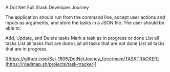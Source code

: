 A Dot Net Full Staxk Developer Journey

The application should run from the command line, accept user actions and inputs as arguments, and store the tasks in a JSON file. The user should be able to:

Add, Update, and Delete tasks
Mark a task as in progress or done
List all tasks
List all tasks that are done
List all tasks that are not done
List all tasks that are in progress

[[https://github.com/Sai-1606/DotNetJouney_/tree/main/TASKTRACKER](https://roadmap.sh/projects/task-tracker)]

